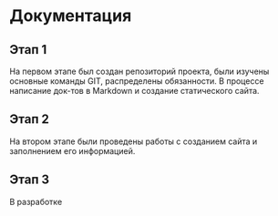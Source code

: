 # Документация
 ## Этап 1
 На первом этапе был создан репозиторий проекта, были изучены основные команды GIT, распределены обязанности. В процессе написание док-тов в Markdown и создание статического сайта.
 ## Этап 2
 На втором этапе были проведены работы с созданием сайта и заполнением его информацией.
 ## Этап 3
  В разработке
